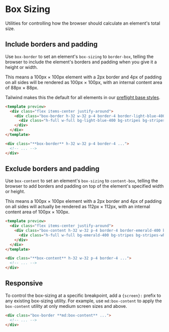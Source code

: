 # Box Sizing

Utilities for controlling how the browser should calculate an element's total size.

## Include borders and padding

Use `box-border` to set an element's `box-sizing` to `border-box`, telling the browser to include the element's borders and padding when you give it a height or width.

This means a 100px &times; 100px element with a 2px border and 4px of padding on all sides will be rendered as 100px &times; 100px, with an internal content area of 88px &times; 88px.

Tailwind makes this the default for all elements in our [preflight base styles](/docs/preflight).

```html lightBlue
<template preview>
  <div class="flex items-center justify-around">
    <div class="box-border h-32 w-32 p-4 border-4 border-light-blue-400 bg-light-blue-200 rounded-md">
      <div class="h-full w-full bg-light-blue-400 bg-stripes bg-stripes-white"></div>
    </div>
  </div>
</template>

<div class="**box-border** h-32 w-32 p-4 border-4 ...">
  <!-- ... -->
</div>
```

## Exclude borders and padding

Use `box-content` to set an element's `box-sizing` to `content-box`, telling the browser to add borders and padding on top of the element's specified width or height.

This means a 100px &times; 100px element with a 2px border and 4px of padding on all sides will actually be rendered as 112px &times; 112px, with an internal content area of 100px &times; 100px.

```html emerald
<template preview>
  <div class="flex items-center justify-around">
    <div class="box-content h-32 w-32 p-4 border-4 border-emerald-400 bg-emerald-200 rounded-md">
      <div class="h-full w-full bg-emerald-400 bg-stripes bg-stripes-white"></div>
    </div>
  </div>
</template>

<div class="**box-content** h-32 w-32 p-4 border-4 ...">
  <!-- ... -->
</div>
```

## Responsive

To control the box-sizing at a specific breakpoint, add a `{screen}:` prefix to any existing box-sizing utility. For example, use `md:box-content` to apply the `box-content` utility at only medium screen sizes and above.

```html
<div class="box-border **md:box-content** ...">
  <!-- ... -->
</div>
```
